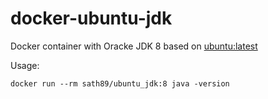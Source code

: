 docker-ubuntu-jdk
==================
Docker container with Oracke JDK 8 based on [ubuntu:latest](https://registry.hub.docker.com/_/ubuntu/)

Usage:

    docker run --rm sath89/ubuntu_jdk:8 java -version
